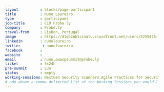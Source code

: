 ```yaml
---
layout          : blocks/page-participant
title           : Nuno Loureiro
type            : participant
job-title       : CEO Probe.ly
company         : Probe.ly
travel-from     : Lisbon, Portugal
image           : https://d1qb2nb5cznatu.cloudfront.net/users/5255426-large?1484909238
linkedin        : nunoloureiro
twitter          : nunoloureiro
facebook        :
website         :
email           : nuno.owaspsummit@probe.ly
ticket          : 5x24h
pre-summit      : Sun
status          : empty
working-sessions: NextGen Security Scanners,Agile Practices for Security Teams,Machine Learning and Security,Securing GitHub Integrations,Integrating Security Tools in the SDL,Securing the CI Pipeline,Growing the AppSec Industry,Cyber Insurance,A10 - Underprotected APIs,A7 - Insufficient Attack Protection,Implications of Owasp Top 10 2017,ZAP,Teaching Attacker perspective to Developers,AppSec Review and Pentest Playbook,GDPR and DPO AppSec implications,Top 10 Selection Criteria,What Should be Added to the Top 10,Crowdsourcing Security Knowledge,CISO Round table,Application Security Guide for CISO,AppSec for CISOs,SAMM Metrics for Enterprise,Juice Shop Brainstorming,Mobilising Business Lines for Security
# add above a comma delimited list of the Working Sessions you would like to attend (use the session's title)
---
```


<!-- put more details about participant here -->
